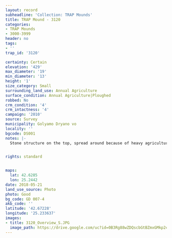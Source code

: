 ```yaml
---
layout: record
subheadline: 'Collection: TRAP Mounds'
title: TRAP Mound - 3120
categories:
- TRAP Mounds
- 3000-3999
header: no
tags:
- ''
trap_id: '3120'

certainty: Certain
elevation: '429'
max_diameter: '19'
min_diameter: '13'
height: '1'
size_category: Small
surrounding_land_use: Annual Agriculture
surface_condition: Annual Agriculture|Ploughed
robbed: No
crm_condition: '4'
crm_intactness: '4'
campaign: '2010'
source: Survey
municipality: Golyamo Dryano vo
locality: ''
bgcode: DS001
notes: |-
  Stone structure on the top, spread around because of heavy agriculture activities.


rights: standard


maps:
  lat: 42.6285
  lon: 25.2442
date: 2018-05-21
land_use_source: Photo
photo: Good
bg_code: GD 007-4
akb_code: ''
latitude: '42.67228'
longitude: '25.233637'
images:
- title: 3120_Overview_S.JPG
  image_path: https://drive.google.com/uc?id=0B3Rg88wZDQscbGtBZmxGMkp2c0k
---
```

